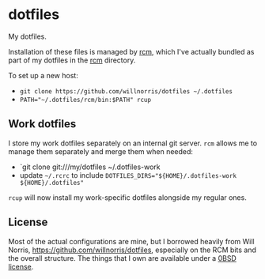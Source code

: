 # dotfiles
My dotfiles.

Installation of these files is managed by [rcm][rcm], which I've actually
bundled as part of my dotfiles in the [rcm](./rcm/) directory.

[rcm]: https://github.com/thoughtbot/rcm

To set up a new host:

* `git clone https://github.com/willnorris/dotfiles ~/.dotfiles`
* `PATH="~/.dotfiles/rcm/bin:$PATH" rcup`

## Work dotfiles

I store my work dotfiles separately on an internal git server. `rcm` allows me
to manage them separately and merge them when needed:

* `git clone git://<internal-server>/my/dotfiles ~/.dotfiles-work
* update `~/.rcrc` to include `DOTFILES_DIRS="${HOME}/.dotfiles-work ${HOME}/.dotfiles"`

`rcup` will now install my work-specific dotfiles alongside my regular ones.

## License

Most of the actual configurations are mine, but I borrowed heavily from Will
Norris, <https://github.com/willnorris/dotfiles>, especially on the RCM bits and
the overall structure. The things that I own are available under a [0BSD
license](./LICENSE).
